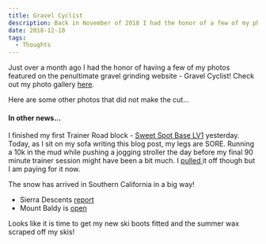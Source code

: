 ```yaml
---
title: Gravel Cyclist
description: Back in November of 2018 I had the honor of a few of my photos being featured on the penultimate gravel grinding website - Gravel Cyclist ...
date: 2018-12-10
tags: 
  - Thoughts
---
```


<p>Just over a month ago I had the honor of having a few of my photos featured on the penultimate gravel grinding website - Gravel Cyclist! Check out my photo gallery&nbsp;<a rel="noreferrer noopener" aria-label="A few weeks back I had the distinct honor of having some of my photos featured on the penultimate gravel grinding website - Gravel Cyclist. Check out the photos here. (opens in a new tab)" href="https://www.gravelcyclist.com/training-rides/photo-feature-the-dirt-gravel-and-anything-goes-roads-of-san-diego-california-by-isaac-t/" target="_blank">here</a>.</p>

<p>Here are some other photos that did not make the cut...&nbsp;</p>

<h4>In other news...<br></h4>

<p>I finished my first Trainer Road block - <a rel="noreferrer noopener" aria-label="I finished my first Trainer Road block - Sweet Spot Base LV1 yesterday. Today, as I sit on my sofa typing this out, my legs are SORE. Running a 10k in the mud while pushing a jogging stroller the day before my last 90 minute trainer session might have been a bit much. I pulled it off though but I am paying for it now.  (opens in a new tab)" href="https://www.trainerroad.com/cycling/plans/base" target="_blank">Sweet Spot Base LV1</a> yesterday. Today, as I sit on my sofa writing this blog post, my legs are SORE. Running a 10k in the mud while pushing a jogging stroller the day before my final 90 minute trainer session might have been a bit much. I <a rel="noreferrer noopener" aria-label="I finished my first Trainer Road block - Sweet Spot Base LV1 yesterday. Today, as I sit on my sofa writing this blog post, my legs are SORE. Running a 10k in the mud while pushing a jogging stroller the day before my final 90 minute trainer session might have been a bit much. I pulled it off though but I am paying for it now.  (opens in a new tab)" href="http://www.macadamgrinding.com/cross-training/" target="_blank">pulled </a>it off though but I am paying for it now.</p>

<p>The snow has arrived in Southern California in a big way! </p>

<ul><li>Sierra Descents <a rel="noreferrer noopener" aria-label="Sierra Descents report (opens in a new tab)" href="http://www.sierradescents.com/current-conditions/2018/11/29/will-there-be-snow-contd.html" target="_blank">report</a></li><li>Mount Baldy is <a rel="noreferrer noopener" aria-label="Mount Baldy is open (opens in a new tab)" href="https://winter.mtbaldyresort.com" target="_blank">open</a></li></ul>

<p>Looks like it is time to get my new ski boots fitted and the summer wax scraped off my skis!&nbsp;</p>